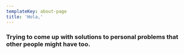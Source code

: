 ```yaml
---
templateKey: about-page
title: 'Hola,'
---
```

### Trying to come up with solutions to personal problems that other people might have too.
